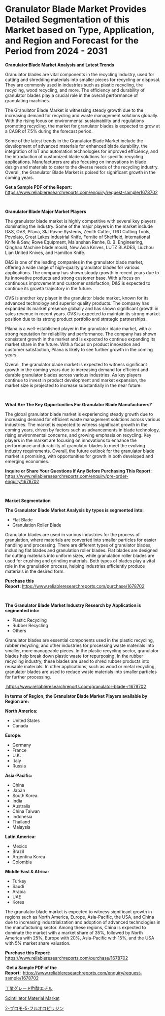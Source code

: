 <p><h1>Granulator Blade Market Provides Detailed Segmentation of this Market based on Type, Application, and Region and Forecast for the Period from 2024 - 2031</h1></p><p><strong>Granulator Blade Market Analysis and Latest Trends</strong></p>
<p><p>Granulator blades are vital components in the recycling industry, used for cutting and shredding materials into smaller pieces for recycling or disposal. They are commonly used in industries such as plastic recycling, tire recycling, wood recycling, and more. The efficiency and durability of granulator blades play a crucial role in the overall performance of granulating machines.</p><p>The Granulator Blade Market is witnessing steady growth due to the increasing demand for recycling and waste management solutions globally. With the rising focus on environmental sustainability and regulations promoting recycling, the market for granulator blades is expected to grow at a CAGR of 7.5% during the forecast period.</p><p>Some of the latest trends in the Granulator Blade Market include the development of advanced materials for enhanced blade durability, the integration of IoT and automation technologies for improved efficiency, and the introduction of customized blade solutions for specific recycling applications. Manufacturers are also focusing on innovations in blade design and materials to cater to the diverse needs of the recycling industry. Overall, the Granulator Blade Market is poised for significant growth in the coming years.</p></p>
<p><strong>Get a Sample PDF of the Report:&nbsp;</strong> <a href="https://www.reliableresearchreports.com/enquiry/request-sample/1678702">https://www.reliableresearchreports.com/enquiry/request-sample/1678702</a></p>
<p>&nbsp;</p>
<p><strong>Granulator Blade Major Market Players</strong></p>
<p><p>The granulator blade market is highly competitive with several key players dominating the industry. Some of the major players in the market include D&S, OVS, Pilana, SIJ Ravne Systems, Zenith Cutter, TRO Cutting Tools, Povelato, Great Lakes Industrial Knife, Fernite of Sheffield, International Knife & Saw, Rowe Equipment, Ma`anshan Renhe, D. B. Engineering, Qinghao Machine blade mould, New Asia Knives, LUTZ BLADES, Liuzhou Lian United Knives, and Hamilton Knife.</p><p>D&S is one of the leading companies in the granulator blade market, offering a wide range of high-quality granulator blades for various applications. The company has shown steady growth in recent years due to its innovative products and strong customer base. With a focus on continuous improvement and customer satisfaction, D&S is expected to continue its growth trajectory in the future.</p><p>OVS is another key player in the granulator blade market, known for its advanced technology and superior quality products. The company has expanded its market presence globally and has shown significant growth in sales revenue in recent years. OVS is expected to maintain its strong market position due to its strong product portfolio and strategic partnerships.</p><p>Pilana is a well-established player in the granulator blade market, with a strong reputation for reliability and performance. The company has shown consistent growth in the market and is expected to continue expanding its market share in the future. With a focus on product innovation and customer satisfaction, Pilana is likely to see further growth in the coming years.</p><p>Overall, the granulator blade market is expected to witness significant growth in the coming years due to increasing demand for efficient and durable granulator blades across various industries. As key players continue to invest in product development and market expansion, the market size is projected to increase substantially in the near future.</p></p>
<p>&nbsp;</p>
<p><strong>What Are The Key Opportunities For Granulator Blade Manufacturers?</strong></p>
<p><p>The global granulator blade market is experiencing steady growth due to increasing demand for efficient waste management solutions across various industries. The market is expected to witness significant growth in the coming years, driven by factors such as advancements in blade technology, rising environmental concerns, and growing emphasis on recycling. Key players in the market are focusing on innovations to enhance the performance and durability of granulator blades to meet the evolving industry requirements. Overall, the future outlook for the granulator blade market is promising, with opportunities for growth in both developed and emerging economies.</p></p>
<p><strong>Inquire or Share Your Questions If Any Before Purchasing This Report:</strong> <a href="https://www.reliableresearchreports.com/enquiry/pre-order-enquiry/1678702">https://www.reliableresearchreports.com/enquiry/pre-order-enquiry/1678702</a></p>
<p>&nbsp;</p>
<p><strong>Market Segmentation</strong></p>
<p><strong>The Granulator Blade Market Analysis by types is segmented into:</strong></p>
<p><ul><li>Flat Blade</li><li>Granulation Roller Blade</li></ul></p>
<p><p>Granulator blades are used in various industries for the process of granulation, where materials are converted into smaller particles for easier handling and processing. There are different types of granulator blades, including flat blades and granulation roller blades. Flat blades are designed for cutting materials into uniform sizes, while granulation roller blades are used for crushing and grinding materials. Both types of blades play a vital role in the granulation process, helping industries efficiently produce materials in the desired form.</p></p>
<p><strong>Purchase this Report:&nbsp;</strong><a href="https://www.reliableresearchreports.com/purchase/1678702">https://www.reliableresearchreports.com/purchase/1678702</a></p>
<p>&nbsp;</p>
<p><strong>The Granulator Blade Market Industry Research by Application is segmented into:</strong></p>
<p><ul><li>Plastic Recycling</li><li>Rubber Recycling</li><li>Others</li></ul></p>
<p><p>Granulator blades are essential components used in the plastic recycling, rubber recycling, and other industries for processing waste materials into smaller, more manageable pieces. In the plastic recycling sector, granulator blades help break down plastic waste for repurposing. In the rubber recycling industry, these blades are used to shred rubber products into reusable materials. In other applications, such as wood or metal recycling, granulator blades are used to reduce waste materials into smaller particles for further processing.</p></p>
<p><a href="https://www.reliableresearchreports.com/granulator-blade-r1678702">&nbsp;https://www.reliableresearchreports.com/granulator-blade-r1678702</a></p>
<p><strong>In terms of Region, the Granulator Blade Market Players available by Region are:</strong></p>
<p>
    <p> <strong> North America: </strong>
        <ul>
            <li>United States</li>
            <li>Canada</li>
        </ul>
        </p> 
    <p> <strong> Europe: </strong>
        <ul>
            <li>Germany</li>
            <li>France</li>
            <li>U.K.</li>
            <li>Italy</li>
            <li>Russia</li>
        </ul>
        </p> 
    <p> <strong> Asia-Pacific: </strong>
        <ul>
            <li>China</li>
            <li>Japan</li>
            <li>South Korea</li>
            <li>India</li>
            <li>Australia</li>
            <li>China Taiwan</li>
            <li>Indonesia</li>
            <li>Thailand</li>
            <li>Malaysia</li>
        </ul>
        </p> 
    <p> <strong> Latin America: </strong>
        <ul>
            <li>Mexico</li>
            <li>Brazil</li>
            <li>Argentina Korea</li>
            <li>Colombia</li>
        </ul>
        </p> 
    <p> <strong> Middle East & Africa: </strong>
        <ul>
            <li>Turkey</li>
            <li>Saudi</li>
            <li>Arabia</li>
            <li>UAE</li>
            <li>Korea</li>
        </ul>
    </p>
    </p>
<p><p>The granulator blade market is expected to witness significant growth in regions such as North America, Europe, Asia-Pacific, the USA, and China due to increasing industrialization and adoption of advanced technologies in the manufacturing sector. Among these regions, China is expected to dominate the market with a market share of 35%, followed by North America with 25%, Europe with 20%, Asia-Pacific with 15%, and the USA with 5% market share valuation.</p></p>
<p><strong>Purchase this Report: </strong><a href="https://www.reliableresearchreports.com/purchase/1678702">https://www.reliableresearchreports.com/purchase/1678702</a></p>
<p>&nbsp;<strong>Get a Sample PDF of the Report:&nbsp;&nbsp;</strong><a href="https://www.reliableresearchreports.com/enquiry/request-sample/1678702">https://www.reliableresearchreports.com/enquiry/request-sample/1678702</a></p>
<p><strong></strong></p>
<p><p><a href="https://medium.com/@s.guest01/%E5%B7%A5%E6%A5%AD%E7%94%A8%E3%82%A8%E3%83%81%E3%83%AB%E3%82%A2%E3%82%BB%E3%83%86%E3%83%BC%E3%83%88%E5%B8%82%E5%A0%B4-%E5%B8%82%E5%A0%B4%E3%82%B7%E3%82%A7%E3%82%A2-%E5%B8%82%E5%A0%B4%E5%8B%95%E5%90%91-%E3%81%8A%E3%82%88%E3%81%B3%E5%B0%86%E6%9D%A5%E3%81%AE%E6%88%90%E9%95%B7%E3%82%92%E6%8E%A2%E3%82%8B-c815fc7e560d">工業グレード酢酸エチル</a></p><p><a href="https://view.publitas.com/reportprime-1/scintillator-material-market-the-key-to-successful-business-strategy-forecast-till-2031/">Scintillator Material Market</a></p><p><a href="https://medium.com/@frankfurter35566/2-%E8%87%AD%E5%8C%96%E7%89%A9-5-%E3%83%95%E3%83%AB%E3%82%AA%E3%83%AD%E3%83%94%E3%83%AA%E3%82%B8%E3%83%B3%E5%B8%82%E5%A0%B4%E5%B1%95%E6%9C%9B-%E6%A5%AD%E7%95%8C%E6%A6%82%E8%A6%81%E3%81%A8%E4%BA%88%E6%B8%AC-2024%E5%B9%B4%E3%81%8B%E3%82%892031%E5%B9%B4-44308f27dd26">2-ブロモ-5-フルオロピリジン</a></p></p>
